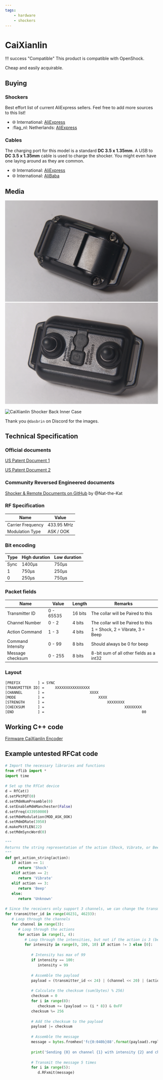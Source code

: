```yaml
---
tags:
    - hardware
    - shockers
---
```


# CaiXianlin

!!! success "Compatible"
    This product is compatible with OpenShock.

Cheap and easily acquirable.

## Buying

### Shockers

Best effort list of current AliExpress sellers. Feel free to add more sources to this list!

- :globe_with_meridians: International: [AliExpress](https://aliexpress.com/item/1005005133046985.html)
- :flag_nl: Netherlands: [AliExpress](https://nl.aliexpress.com/item/1005005359066763.html)

### Cables

The charging port for this model is a standard **DC 3.5 x 1.35mm**. A USB to **DC 3.5 x 1.35mm** cable is used to charge the shocker. You might even have one laying around as they are common.

- :globe_with_meridians: International: [AliExpress](https://aliexpress.com/item/2255799944669970.html)
- :globe_with_meridians: International: [AliBaba](https://www.alibaba.com/product-detail/MZ-880-Waterproof-Rechargeable-Vibrating-Dog_1600152421803.html?spm=a2756.trade-list-buyer.0.0.591076e9bwDzlP)

## Media

![CaiXianlin Shocker Front](../../static/shockers/caixianlin/ShockerFront.webp)
![CaiXianlin Shocker Back](../../static/shockers/caixianlin/ShockerBack.webp)

![CaiXianlin Shocker Back Inner Case](../../static/shockers/caixianlin/ShockerCaseBackGif.gif)

Thank you `@dasbrin` on Discord for the images.


## Technical Specification

### Official documents

[US Patent Document 1](https://uspto.report/patent/grant/D879,390)

[US Patent Document 2](https://image-ppubs.uspto.gov/dirsearch-public/print/downloadPdf/D879390)

### Community Reversed Engineered documents

[Shocker & Remote Documents on GitHub](https://github.com/Nat-the-Kat/caixianlin_remote_shocker) by @Nat-the-Kat

### RF Specification

| Name              | Value      |
|-------------------|------------|
| Carrier Frequency | 433.95 MHz |
| Modulation Type   | ASK / OOK  |

### Bit encoding

| Type | High duration | Low duration |
|------|---------------|--------------|
| Sync | 1400µs        | 750µs        |
| 1    | 750µs         | 250µs        |
| 0    | 250µs         | 750µs        |

### Packet fields

| Name              | Value      | Length    | Remarks                                  |
|-------------------|------------|-----------|------------------------------------------|
| Transmitter ID    | 0 - 65535  | 16 bits   | The collar will be Paired to this        |
| Channel Number    | 0 - 2      | 4 bits    | The collar will be Paired to this        |
| Action Command    | 1 - 3      | 4 bits    | 1 = Shock, 2 = Vibrate, 3 = Beep         |
| Command Intensity | 0 - 99     | 8 bits    | Should always be 0 for beep              |
| Message checksum  | 0 - 255    | 8 bits    | 8-bit sum of all other fields as a int32 |

### Layout

```text
[PREFIX        ] = SYNC
[TRANSMITTER ID] =     XXXXXXXXXXXXXXXX
[CHANNEL       ] =                     XXXX
[MODE          ] =                         XXXX
[STRENGTH      ] =                             XXXXXXXX
[CHECKSUM      ] =                                     XXXXXXXX
[END           ] =                                             00
```

## Working C++ code

[Firmware CaiXianlin Encoder](https://github.com/OpenShock/Firmware/blob/develop/src/radio/rmt/CaiXianlinEncoder.cpp)

## Example untested RFCat code

```py
# Import the necessary libraries and functions
from rflib import *
import time

# Set up the RfCat device
d = RfCat()
d.setPktPQT(0)
d.setMdmNumPreamble(0)
d.setEnableMdmManchester(False)
d.setFreq(433950000)
d.setMdmModulation(MOD_ASK_OOK)
d.setMdmDRate(3950)
d.makePktFLEN(22)
d.setMdmSyncWord(0)
   
"""
Returns the string representation of the action (Shock, Vibrate, or Beep)
"""
def get_action_string(action):
   if action == 1:
      return 'Shock'
   elif action == 2:
      return 'Vibrate'
   elif action == 3:
      return 'Beep'
   else:
      return 'Unknown'

# Since the receivers only support 3 channels, we can change the transmitter ID to extend the number of channels
for transmitter_id in range(46231, 46233):
   # Loop through the channels
   for channel in range(3):
      # Loop through the actions
      for action in range(1, 4):
         # Loop through the intensities, but not if the action is 3 (beep)
         for intensity in range(0, 100, 10) if action != 3 else [0]:

            # Intensity has max of 99
            if intensity == 100:
               intensity = 99

            # Assemble the payload
            payload = (transmitter_id << 24) | (channel << 20) | (action << 16) | (intensity << 8)

            # Calculate the checksum (sum(bytes) % 256)
            checksum = 0
            for i in range(8):
               checksum += (payload >> (i * 8)) & 0xFF
            checksum %= 256

            # Add the checksum to the payload
            payload |= checksum

            # Assemble the message
            message = bytes.fromhex('fc{0:040b}88'.format(payload).replace('1', 'e').replace('0', '8'))

            print('Sending {0} on channel {1} with intensity {2} and checksum {3}'.format(get_action_string(action), channel, intensity, checksum))

            # Transmit the message 5 times
            for i in range(5):
               d.RFxmit(message)
```
